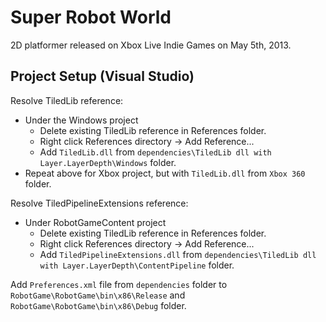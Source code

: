 # Super Robot World

2D platformer released on Xbox Live Indie Games on May 5th, 2013.

## Project Setup (Visual Studio)

Resolve TiledLib reference:
- Under the Windows project
	- Delete existing TiledLib reference in References folder.
	- Right click References directory -> Add Reference...
	- Add ``TiledLib.dll`` from ``dependencies\TiledLib dll with Layer.LayerDepth\Windows`` folder.
- Repeat above for Xbox project, but with ``TiledLib.dll`` from ``Xbox 360`` folder.

Resolve TiledPipelineExtensions reference:
- Under RobotGameContent project
	- Delete existing TiledLib reference in References folder.
	- Right click References directory -> Add Reference...
	- Add ``TiledPipelineExtensions.dll`` from ``dependencies\TiledLib dll with Layer.LayerDepth\ContentPipeline`` folder.

Add ``Preferences.xml`` file from ``dependencies`` folder to ``RobotGame\RobotGame\bin\x86\Release`` and ``RobotGame\RobotGame\bin\x86\Debug`` folder.
